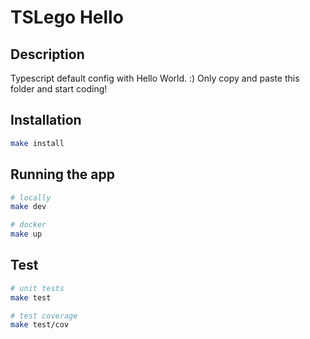 # TSLego Hello

## Description

Typescript default config with Hello World. :)
Only copy and paste this folder and start coding!

## Installation

```bash
make install
```

## Running the app

```bash
# locally
make dev

# docker
make up
```

## Test

```bash
# unit tests
make test

# test coverage
make test/cov
```
